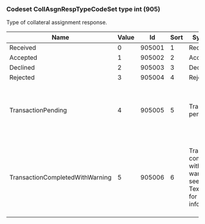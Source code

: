 ### Codeset CollAsgnRespTypeCodeSet type int (905)

Type of collateral assignment response.

| Name                            | Value | Id     | Sort | Synopsis                                                                   | Elaboration                                                                         |
|---------------------------------|-------|--------|------|----------------------------------------------------------------------------|-------------------------------------------------------------------------------------|
| Received                        | 0     | 905001 | 1    | Received                                                                   |                                                                                     |
| Accepted                        | 1     | 905002 | 2    | Accepted                                                                   |                                                                                     |
| Declined                        | 2     | 905003 | 3    | Declined                                                                   |                                                                                     |
| Rejected                        | 3     | 905004 | 4    | Rejected                                                                   |                                                                                     |
| TransactionPending              | 4     | 905005 | 5    | Transaction pending                                                        | The collateral assignment transaction is pending at the recipient.                  |
| TransactionCompletedWithWarning | 5     | 905006 | 6    | Transaction completed with warning - see Text(58) for further information. | The collateral assignment transaction was accepted and completed but with warnings. |

